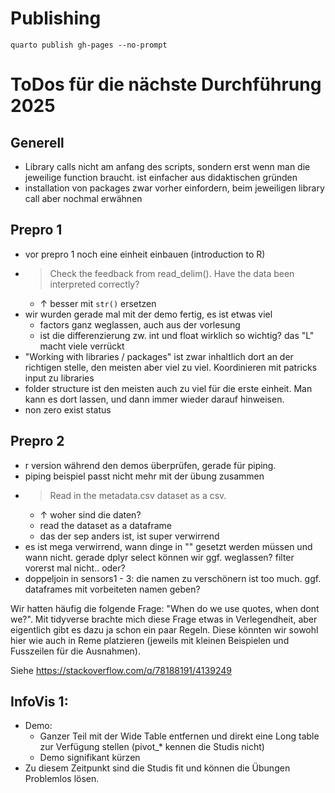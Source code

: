 
# Publishing

```
quarto publish gh-pages --no-prompt
```

# ToDos für die nächste Durchführung 2025


## Generell

- Library calls nicht am anfang des scripts, sondern erst wenn man die jeweilige function braucht. ist einfacher aus didaktischen gründen
- installation von packages zwar vorher einfordern, beim jeweiligen library call aber nochmal erwähnen



## Prepro 1

- vor prepro 1 noch eine einheit einbauen (introduction to R)
- > Check the feedback from read_delim(). Have the data been interpreted correctly?
  - ↑ besser mit `str()` ersetzen
- wir wurden gerade mal mit der demo fertig, es ist etwas viel
  - factors ganz weglassen, auch aus der vorlesung
  - ist die differenzierung zw. int und float wirklich so wichtig? das "L" macht viele verrückt
- "Working with libraries / packages" ist zwar inhaltlich dort an der richtigen stelle, den meisten aber viel zu viel. Koordinieren mit patricks input zu libraries
- folder structure ist den meisten auch zu viel für die erste einheit. Man kann es dort lassen, und dann immer wieder darauf hinweisen.
- non zero exist status

## Prepro 2

- r version während den demos überprüfen, gerade für piping.
- piping beispiel passt nicht mehr mit der übung zusammen
- > Read in the metadata.csv dataset as a csv.
  - ↑ woher sind die daten?
  - read the dataset as a dataframe
  - das der sep anders ist, ist super verwirrend
- es ist mega verwirrend, wann dinge in "" gesetzt werden müssen und wann nicht. gerade dplyr select können wir ggf. weglassen? filter vorerst mal nicht.. oder?
- doppeljoin in sensors1 - 3: die namen zu verschönern ist too much. ggf. dataframes mit vorbeiteten namen geben?


Wir hatten häufig die folgende Frage: "When do we use quotes, when dont we?". Mit tidyverse brachte mich diese Frage etwas in Verlegendheit, aber eigentlich gibt es dazu ja schon ein paar Regeln. Diese könnten wir sowohl hier wie auch in Reme platzieren (jeweils mit kleinen Beispielen und Fusszeilen für die Ausnahmen).

Siehe https://stackoverflow.com/q/78188191/4139249

## InfoVis 1:

- Demo: 
  - Ganzer Teil mit der Wide Table entfernen und direkt eine Long table zur Verfügung stellen (pivot_* kennen die Studis nicht)
  - Demo signifikant kürzen
- Zu diesem Zeitpunkt sind die Studis fit und können die Übungen Problemlos lösen.


